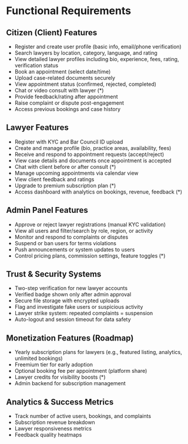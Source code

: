 # Functional Requirements

## Citizen (Client) Features

- Register and create user profile (basic info, email/phone verification)
- Search lawyers by location, category, language, and rating
- View detailed lawyer profiles including bio, experience, fees, rating, verification status
- Book an appointment (select date/time)
- Upload case-related documents securely
- View appointment status (confirmed, rejected, completed)
- Chat or video consult with lawyer (\*)
- Provide feedback/rating after appointment
- Raise complaint or dispute post-engagement
- Access previous bookings and case history

## Lawyer Features

- Register with KYC and Bar Council ID upload
- Create and manage profile (bio, practice areas, availability, fees)
- Receive and respond to appointment requests (accept/reject)
- View case details and documents once appointment is accepted
- Chat with client before or after consult (\*)
- Manage upcoming appointments via calendar view
- View client feedback and ratings
- Upgrade to premium subscription plan (\*)
- Access dashboard with analytics on bookings, revenue, feedback (\*)

## Admin Panel Features

- Approve or reject lawyer registrations (manual KYC validation)
- View all users and filter/search by role, region, or activity
- Monitor and respond to complaints or disputes
- Suspend or ban users for terms violations
- Push announcements or system updates to users
- Control pricing plans, commission settings, feature toggles (\*)

## Trust & Security Systems

- Two-step verification for new lawyer accounts
- Verified badge shown only after admin approval
- Secure file storage with encrypted uploads
- Flag and investigate fake users or suspicious activity
- Lawyer strike system: repeated complaints = suspension
- Auto-logout and session timeout for data safety

## Monetization Features (Roadmap)

- Yearly subscription plans for lawyers (e.g., featured listing, analytics, unlimited bookings)
- Freemium tier for early adoption
- Optional booking fee per appointment (platform share)
- Lawyer credits for visibility boosts (\*)
- Admin backend for subscription management

## Analytics & Success Metrics

- Track number of active users, bookings, and complaints
- Subscription revenue breakdown
- Lawyer responsiveness metrics
- Feedback quality heatmaps
